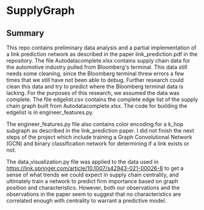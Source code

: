 # SupplyGraph

## Summary

This repo contains preliminary data analysis and a partial implementation of a link prediction network as described in the paper link_prediction.pdf in the repository. The file Autodatacomplete.xlsx contains supply chain data for the automotive industry pulled from Bloomberg's terminal. This data still needs some cleaning, since the Bloomberg terminal threw errors a few times that we still have not been able to debug. Further research could clean this data and try to predict where the Bloomberg terminal data is lacking. For the purposes of this research, we assumed the data was complete. The file edgelist.csv contains the complete edge list of the supply chain graph built from Autodatacomplete.xlsx. The code for building the edgelist is in engineer_features.py.

The engineer_features.py file also contains color encoding for a k_hop subgraph as described in the link_prediction paper. I did not finish the next steps of the project which include training a Graph Convolutional Network (GCN) and binary classification network for determining if a link exists or not. 

The data_visualization.py file was applied to the data used in https://link.springer.com/article/10.1007/s42943-021-00026-8 to get a sense of what trends we could expect in supply chain centrality, and ultimately train a network to predict firm importance based on graph position and characteristics. However, both our observations and the observations in the paper seem to suggest that no characteristics are correlated enough with centrality to warrant a predictive model.
